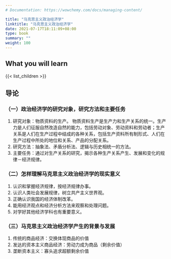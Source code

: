 ```yaml
---
# Documentation: https://wowchemy.com/docs/managing-content/

title: "马克思主义政治经济学"
linktitle: "马克思主义政治经济学"
date: 2021-07-17T18:11:09+08:00
type: book
summary: ""
weight: 100
---
```


<!--more-->

## What you will learn

{{< list_children >}}

## 导论

### （一）政治经济学的研究对象，研究方法和主要任务

1. 研究对象：物质资料的生产。
      物质资料生产是生产力和生产关系的统一。生产力是人们征服自然改造自然的能力，包括劳动对象、劳动资料和劳动者；生产关系是人们在生产过程中结成的各种关系，包括生产资料所有制形式、人们在生产过程中所处的地位和关系、产品的分配关系。
2. 研究方法：抽象法、矛盾分析法、逻辑与历史相统一的方法。
3. 主要任务：通过对生产关系的研究，揭示各种生产关系产生、发展和变化的规律－经济规律。

### （二）怎样理解马克思主义政治经济学的现实意义

1. 认识和掌握经济规律，按经济规律办事。
2. 认识人类社会发展规律，树立共产主义世界观。
3. 正确认识我国的经济体制改革。
4. 能用经济观点和经济分析方法来观察和处理问题。
5. 对学好其他经济学科也有重要意义。

### （三）马克思主义政治经济学产生的背景与发展

1. 传统的商品经济：交换体现商品的价值
2. 发达的资本主义商品经济：劳动力成为商品（剩余价值）
3. 垄断资本主义：寡头追求超额剩余价值